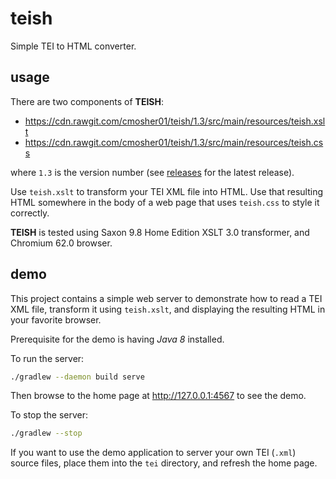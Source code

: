 # teish

Simple TEI to HTML converter.

## usage

There are two components of __TEISH__:

* https://cdn.rawgit.com/cmosher01/teish/1.3/src/main/resources/teish.xslt
* https://cdn.rawgit.com/cmosher01/teish/1.3/src/main/resources/teish.css

where `1.3` is the version number (see [releases](releases) for the latest release).

Use `teish.xslt` to transform your TEI XML file into HTML.
Use that resulting HTML somewhere in the body of a web page
that uses `teish.css` to style it correctly.

__TEISH__ is tested using Saxon 9.8 Home Edition
XSLT 3.0 transformer, and Chromium 62.0 browser.

## demo

This project contains a simple web server to demonstrate
how to read a TEI XML file, transform it using
`teish.xslt`, and displaying the resulting HTML in
your favorite browser.

Prerequisite for the demo is having *Java 8* installed.

To run the server:

```sh
./gradlew --daemon build serve
```

Then browse to the home page at http://127.0.0.1:4567 to see the demo.

To stop the server:

```sh
./gradlew --stop
```

If you want to use the demo application to server your own
TEI (`.xml`) source files, place them into the `tei`
directory, and refresh the home page.

